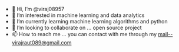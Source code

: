 - 👋 Hi, I’m @viraj08957
- 👀 I’m interested in machine learning and data analytics
- 🌱 I’m currently learning  machine learning algorithms and python
- 💞️ I’m looking to collaborate on ... open source project
- 📫 How to reach me ... you can contact with me through my mail--virajraut089@gmail.com

<!---
viraj08957/viraj08957 is a ✨ special ✨ repository because its `README.md` (this file) appears on your GitHub profile.
You can click the Preview link to take a look at your changes.
--->
